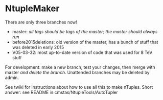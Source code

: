 # NtupleMaker

There are only three branches now!
  - master: *all tags should be tags of the master; the master should always run*
  - before2015deletions: old version of the master, has a bunch of stuff that was deleted in early 2015
  - V05-03-32: most up-to-date version of code that was used for 8 TeV stuff
  
For development: make a new branch, test your changes, then merge with master *and delete the branch*.  Unattended branches may be deleted by admin.
  
See twiki for instructions about how to use all this to make nTuples.  Short answer: see README in cmstas/NtupleTools/AutoTupler
